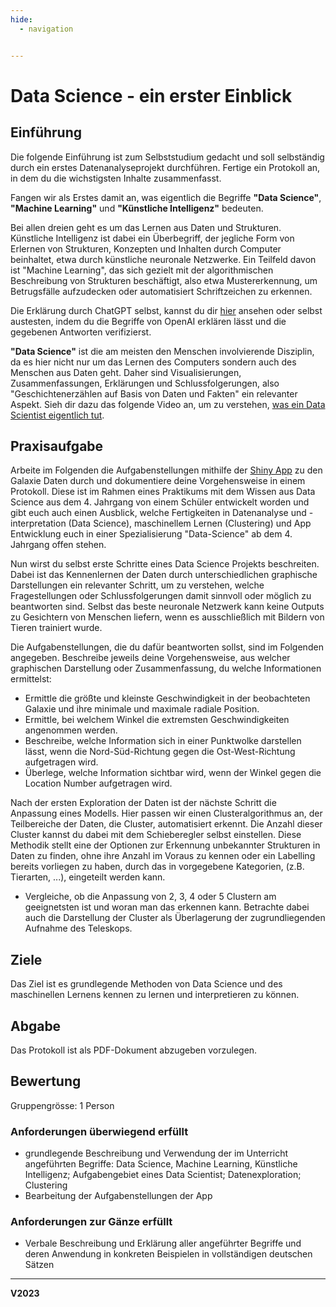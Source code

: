 ```yaml
---
hide:
  - navigation


---
```


# Data Science - ein erster Einblick

## Einführung 

Die folgende Einführung ist zum Selbststudium gedacht und soll selbständig durch ein erstes Datenanalyseprojekt durchführen. Fertige ein Protokoll an, in dem du die wichstigsten Inhalte zusammenfasst. 

Fangen wir als Erstes damit an, was eigentlich die Begriffe **"Data Science"**, **"Machine Learning"** und **"Künstliche Intelligenz"** bedeuten. 

Bei allen dreien geht es um das Lernen aus Daten und Strukturen. Künstliche Intelligenz ist dabei ein Überbegriff, der jegliche Form von Erlernen von Strukturen, Konzepten und Inhalten durch Computer beinhaltet, etwa durch künstliche neuronale Netzwerke. Ein Teilfeld davon ist "Machine Learning", das sich gezielt mit der algorithmischen Beschreibung von Strukturen beschäftigt, also etwa Mustererkennung, um Betrugsfälle aufzudecken oder automatisiert Schriftzeichen zu erkennen. 

Die Erklärung durch ChatGPT selbst, kannst du dir [hier](https://www.youtube.com/watch?v=1FGybSQMMSY&list=PLF26qtcDwK1Gtx9e2JKibVeam7wIKCco5&index=11) ansehen oder selbst austesten, indem du die Begriffe von OpenAI erklären lässt und die gegebenen Antworten verifizierst.  

**"Data Science"** ist die am meisten den Menschen involvierende Disziplin, da es hier nicht nur um das Lernen des Computers sondern auch des Menschen aus Daten geht. Daher sind Visualisierungen, Zusammenfassungen, Erklärungen und Schlussfolgerungen, also "Geschichtenerzählen auf Basis von Daten und Fakten" ein relevanter Aspekt. Sieh dir dazu das folgende Video an, um zu verstehen, [was ein Data Scientist eigentlich tut](https://www.youtube.com/watch?v=86l-5ZsSD1Q). 

## Praxisaufgabe

Arbeite im Folgenden die Aufgabenstellungen mithilfe der [Shiny App](https://wilhelmofconfusion.shinyapps.io/clusteringandmodality/) zu den Galaxie Daten durch und dokumentiere deine Vorgehensweise in einem Protokoll. Diese ist im Rahmen eines Praktikums mit dem Wissen aus Data Science aus dem 4. Jahrgang von einem Schüler entwickelt worden und gibt euch auch einen Ausblick, welche Fertigkeiten in Datenanalyse und -interpretation (Data Science), maschinellem Lernen (Clustering) und App Entwicklung euch in einer Spezialisierung "Data-Science" ab dem 4. Jahrgang offen stehen. 

Nun wirst du selbst erste Schritte eines Data Science Projekts beschreiten. Dabei ist das Kennenlernen der Daten durch unterschiedlichen graphische Darstellungen ein relevanter Schritt, um zu verstehen, welche Fragestellungen oder Schlussfolgerungen damit sinnvoll oder möglich zu beantworten sind. Selbst das beste neuronale Netzwerk kann keine Outputs zu Gesichtern von Menschen liefern, wenn es ausschließlich mit Bildern von Tieren trainiert wurde. 

Die Aufgabenstellungen, die du dafür beantworten sollst, sind im Folgenden angegeben. Beschreibe jeweils deine Vorgehensweise, aus welcher graphischen Darstellung oder Zusammenfassung, du welche Informationen ermittelst: 

- Ermittle die größte und kleinste Geschwindigkeit in der beobachteten Galaxie und ihre minimale und maximale radiale Position.  
- Ermittle, bei welchem Winkel die extremsten Geschwindigkeiten angenommen werden. 
- Beschreibe, welche Information sich in einer Punktwolke darstellen lässt, wenn die Nord-Süd-Richtung gegen die Ost-West-Richtung aufgetragen wird. 
- Überlege, welche Information sichtbar wird, wenn der Winkel gegen die Location Number aufgetragen wird. 

Nach der ersten Exploration der Daten ist der nächste Schritt die Anpassung eines Modells. Hier passen wir einen Clusteralgorithmus an, der Teilbereiche der Daten, die Cluster, automatisiert erkennt. Die Anzahl dieser Cluster kannst du dabei mit dem Schieberegler selbst einstellen. Diese Methodik stellt eine der Optionen zur Erkennung unbekannter Strukturen in Daten zu finden, ohne ihre Anzahl im Voraus zu kennen oder ein Labelling bereits vorliegen zu haben, durch das in vorgegebene Kategorien, (z.B. Tierarten, ...), eingeteilt werden kann. 

- Vergleiche, ob die Anpassung von 2, 3, 4 oder 5 Clustern am geeignetsten ist und woran man das erkennen kann. Betrachte dabei auch die Darstellung der Cluster als Überlagerung der zugrundliegenden Aufnahme des Teleskops. 

## Ziele 

Das Ziel ist es grundlegende Methoden von Data Science und des maschinellen Lernens kennen zu lernen und interpretieren zu können. 


## Abgabe

Das Protokoll ist als PDF-Dokument abzugeben vorzulegen.

## Bewertung 

Gruppengrösse: 1 Person

### Anforderungen überwiegend erfüllt

* grundlegende Beschreibung und Verwendung der im Unterricht angeführten Begriffe: 
Data Science, Machine Learning, Künstliche Intelligenz; Aufgabengebiet eines Data Scientist; Datenexploration; Clustering
* Bearbeitung der Aufgabenstellungen der App 

### Anforderungen zur Gänze erfüllt

* Verbale Beschreibung und Erklärung aller angeführter Begriffe und deren Anwendung in konkreten Beispielen in vollständigen deutschen Sätzen

------

**V2023**